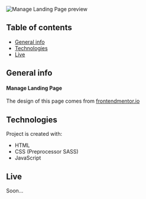 ![Manage Landing Page preview](https://www.frontendmentor.io/_next/image?url=https%3A%2F%2Fres.cloudinary.com%2Fdz209s6jk%2Fimage%2Fupload%2Fv1580921397%2FChallenges%2Fqkpgcsmter7tah2sjdij.jpg&w=828&q=75)

## Table of contents

- [General info](#general-info)
- [Technologies](#technologies)
- [Live](#live)

## General info

#### Manage Landing Page

The design of this page comes from [frontendmentor.io](https://www.frontendmentor.io/challenges/manage-landing-page-SLXqC6P5)

## Technologies

Project is created with:

- HTML
- CSS (Preprocessor SASS)
- JavaScript

## Live

Soon...
